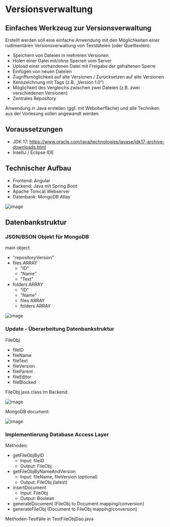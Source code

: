 # Versionsverwaltung

## Einfaches Werkzeug zur Versionsverwaltung

Erstellt werden soll eine einfache Anwendung mit den Möglichkeiten einer rudimentären Versionsverwaltung von Textdateien (oder Quelltexten):

- Speichern von Dateien in mehreren Versionen
- Holen einer Datei mit/ohne Sperren vom Server
- Upload einer vorhandenen Datei mit Freigabe der gehaltenen Sperre
- Einfügen von neuen Dateien
- Zugriffsmöglichkeit auf alte Versionen / Zurücksetzen auf alte Versionen
- Kennzeichnung mit Tags (z.B. „Version 1.0“)
- Möglichkeit des Vergleichs zwischen zwei Dateien (z.B. zwei verschiedenen Versionen)
- Zentrales Repository

Anwendung in Java erstellen (ggf. mit Weboberfläche) und alle Techniken aus der Vorlesung sollen angewandt werden.

## Voraussetzungen

- JDK 17: https://www.oracle.com/java/technologies/javase/jdk17-archive-downloads.html
- IntelliJ / Eclipse IDE

## Technischer Aufbau

- Frontend: Angular
- Backend: Java mit Spring Boot
- Apache Tomcat Webserver
- Datenbank: MongoDB Atlas

![image](https://user-images.githubusercontent.com/84570313/216387493-9aca8466-21ad-484b-8965-182bc5085406.png)

## Datenbankstruktur

### JSON/BSON Objekt für MongoDB

main object
- "repositoryVersion"
- files ARRAY
  - "ID"
  - "Name"
  - "Text"
- folders ARRAY
  - "ID"
  - "Name"
  - files ARRAY
  - folders ARRAY

![image](https://user-images.githubusercontent.com/84570313/216389601-63d740b8-aa4c-4375-b1d6-0f82b6b1e09d.png)

### Update - Überarbeitung Datenbankstruktur

FileObj
- fileID
- fileName
- fileText
- fileVersion
- fileParent
- fileEditor
- fileBlocked

FileObj.java class im Backend:

![image](https://user-images.githubusercontent.com/84570313/216528719-4fba0ac2-65fd-419f-a957-86beffb9f5ca.png)

MongoDB document:

![image](https://user-images.githubusercontent.com/84570313/216528440-bacf2391-8864-4e1a-b11c-4c51fca4b3cd.png)

### Implementierung Database Access Layer

Methoden:
- getFileObjByID
  - Input: fileID
  - Output: FileObj
- getFileObjByNameAndVersion
  - Input: fileName, fileVersion (optional)
  - Output: FileObj (latest)
- insertDocument
  - Input: FileObj
  - Output: Boolean
- generateDocument (FileObj to Document mapping/conversion)
- generateFileObj (Document to FileObj mapping/conversion)

Methoden-Testfälle in TestFileObjDao.java
